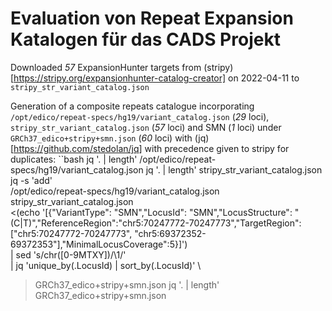 # Evaluation von Repeat Expansion Katalogen für das CADS Projekt

Downloaded *57* ExpansionHunter targets from (stripy)[https://stripy.org/expansionhunter-catalog-creator] on 2022-04-11 to 
`stripy_str_variant_catalog.json`

Generation of a composite repeats catalogue incorporating `/opt/edico/repeat-specs/hg19/variant_catalog.json` (*29*
loci),  `stripy_str_variant_catalog.json` (*57* loci) and SMN (*1* loci) under `GRCh37_edico+stripy+smn.json` (*60* 
loci) with (jq)[https://github.com/stedolan/jq] with precedence given to stripy for duplicates:
``bash
jq '. | length' /opt/edico/repeat-specs/hg19/variant_catalog.json
jq '. | length' stripy_str_variant_catalog.json
jq -s 'add' \
  /opt/edico/repeat-specs/hg19/variant_catalog.json \
  stripy_str_variant_catalog.json \
  <(echo '[{"VariantType": "SMN","LocusId": "SMN","LocusStructure": "(C|T)","ReferenceRegion":"chr5:70247772-70247773","TargetRegion": ["chr5:70247772-70247773", "chr5:69372352-69372353"],"MinimalLocusCoverage":5}]') \
  | sed 's/chr\([0-9MTXY]\)/\1/' \
  | jq 'unique_by(.LocusId) | sort_by(.LocusId)' \
  >GRCh37_edico+stripy+smn.json
jq '. | length' GRCh37_edico+stripy+smn.json
```

